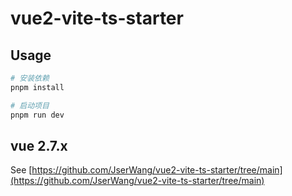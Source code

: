 # vue2-vite-ts-starter

## Usage

```bash
# 安装依赖
pnpm install

# 启动项目
pnpm run dev
```


## vue 2.7.x

See [https://github.com/JserWang/vue2-vite-ts-starter/tree/main](https://github.com/JserWang/vue2-vite-ts-starter/tree/main)
